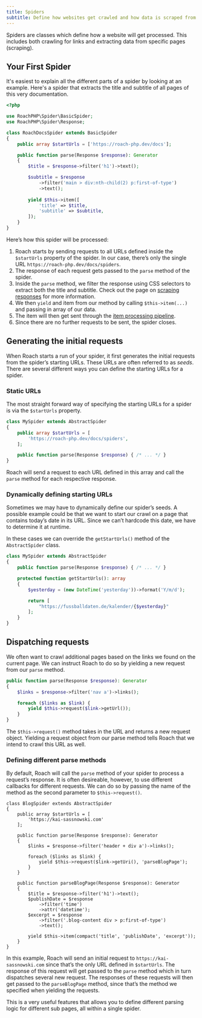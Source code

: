 ```yaml
---
title: Spiders
subtitle: Define how websites get crawled and how data is scraped from its pages.
---
```


Spiders are classes which define how a website will get processed. This includes both crawling for links and extracting data from specific pages (scraping).

## Your First Spider

It's easiest to explain all the different parts of a spider by looking at an example. Here's a spider that extracts the title and subtitle of all pages of this very documentation.

<CodeBlock>

```php
<?php

use RoachPHP\Spider\BasicSpider;
use RoachPHP\Spider\Response;

class RoachDocsSpider extends BasicSpider
{
    public array $startUrls = ['https://roach-php.dev/docs'];

    public function parse(Response $response): Generator
    {
        $title = $response->filter('h1')->text();

        $subtitle = $response
            ->filter('main > div:nth-child(2) p:first-of-type')
            ->text();
          
        yield $this->item([
            'title' => $title,
            'subtitle' => $subtitle,
        ]);
    }
}
```

</CodeBlock>

Here’s how this spider will be processed:

1. Roach starts by sending requests to all URLs defined inside the `$startUrls` property of the spider. In our case, there’s only the single URL `https://roach-php.dev/docs/spiders`.
1. The response of each request gets passed to the `parse` method of the spider.
1. Inside the `parse` method, we filter the response using CSS selectors to extract both the title and subtitle. Check out the page on [scraping responses](/docs/scraping-responses) for more information.
1. We then `yield` and item from our method by calling `$this->item(...)` and passing in array of our data.
1. The item will then get sent through the [item processing pipeline](/docs/processing-pipeline).
1. Since there are no further requests to be sent, the spider closes.

## Generating the initial requests

When Roach starts a run of your spider, it first generates the initial requests from the spider’s starting URLs. These URLs are often referred to as _seeds_. There are several different ways you can define the starting URLs for a spider.

### Static URLs

The most straight forward way of specifying the starting URLs for a spider is via the `$startUrls` property.

```php
class MySpider extends AbstractSpider
{
    public array $startUrls = [
        'https://roach-php.dev/docs/spiders',
    ];

    public function parse(Response $response) { /* ... */ }
}
```

Roach will send a request to each URL defined in this array and call the `parse` method for each respective response.

### Dynamically defining starting URLs

Sometimes we may have to dynamically define our spider’s seeds. A possible example could be that we want to start our crawl on a page that contains today’s date in its URL. Since we can’t hardcode this date, we have to determine it at runtime.

In these cases we can override the `getStartUrls()` method of the `AbstractSpider` class.

```php
class MySpider extends AbstractSpider
{
    public function parse(Response $response) { /* ... */ }

    protected function getStartUrls(): array
    {
        $yesterday = (new DateTime('yesterday'))->format('Y/m/d');

        return [
            "https://fussballdaten.de/kalender/{$yesterday}"
        ];
    }
}
```

## Dispatching requests

We often want to crawl additional pages based on the links we found on the current page. We can instruct Roach to do so by yielding a new request from our `parse` method.

```php
public function parse(Response $response): Generator
{
    $links = $response->filter('nav a')->links();

    foreach ($links as $link) {
        yield $this->request($link->getUrl());
    }
}
```

The `$this->request()` method takes in the URL and returns a new request object. Yielding a request object from our parse method tells Roach that we intend to crawl this URL as well.

### Defining different parse methods

By default, Roach will call the `parse` method of your spider to process a request’s response. It is often desireable, however, to use different callbacks for different requests. We can do so by passing the name of the method as the second parameter to `$this->request()`.

```php{5}
class BlogSpider extends AbstractSpider
{
    public array $startUrls = [
        'https://kai-sassnowski.com'
    ];

    public function parse(Response $response): Generator
    {
        $links = $response->filter('header + div a')->links();

        foreach ($links as $link) {
            yield $this->request($link->getUri(), 'parseBlogPage');
        }
    }

    public function parseBlogPage(Response $response): Generator
    {
        $title = $response->filter('h1')->text();
        $publishDate = $response
            ->filter('time')
            ->attr('datetime');
        $excerpt = $response
            ->filter('.blog-content div > p:first-of-type')
            ->text();

        yield $this->item(compact('title', 'publishDate', 'excerpt'));
    }
}
```

In this example, Roach will send an initial request to `https://kai-sassnowski.com` since that’s the only URL defined in `$startUrls`. The response of this request will get passed to the `parse` method which in turn dispatches several new request. The responses of these requests will then get passed to the `parseBlogPage` method, since that’s the method we specified when yielding the requests.

This is a very useful features that allows you to define different parsing logic for different sub pages, all within a single spider.
